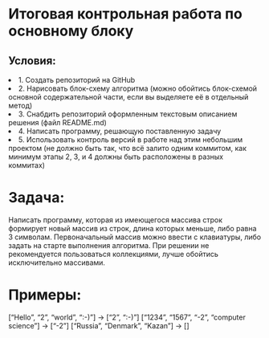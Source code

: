 <h1>Итоговая контрольная работа по основному блоку</h1>

<h2>Условия:</H2>
<li> 1. Создать репозиторий на GitHub</li>
<li>2. Нарисовать блок-схему алгоритма (можно обойтись блок-схемой основной содержательной части, если вы выделяете её в отдельный метод)</li>
<li>3. Снабдить репозиторий оформленным текстовым описанием решения (файл README.md)
<li>4. Написать программу, решающую поставленную задачу</li>
<li>5. Использовать контроль версий в работе над этим небольшим проектом (не должно быть так, что всё залито одним коммитом, как минимум этапы 2, 3, и 4 должны быть расположены в разных коммитах)</li></ul> 

<h1>Задача:</h1> 
Написать программу, которая из имеющегося массива строк формирует новый массив из строк, длина которых меньше, либо равна 3 символам. Первоначальный массив можно ввести с клавиатуры, либо задать на старте выполнения алгоритма. При решении не рекомендуется пользоваться коллекциями, лучше обойтись исключительно массивами.


<h1>Примеры:</h1>
[“Hello”, “2”, “world”, “:-)”] → [“2”, “:-)”]
[“1234”, “1567”, “-2”, “computer science”] → [“-2”]
[“Russia”, “Denmark”, “Kazan”] → []
